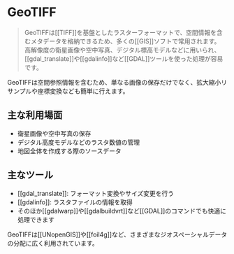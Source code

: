 # GeoTIFF

> GeoTIFFは[[TIFF]]を基盤としたラスターフォーマットで、空間情報を含むメタデータを格納できるため、多くの[[GIS]]ソフトで常用されます。
> 高解像度の衛星画像や空中写真、デジタル標高モデルなどに用いられ、[[gdal_translate]]や[[gdalinfo]]など[[GDAL]]ツールを使った処理が容易です。

GeoTIFFは空間参照情報を含むため、単なる画像の保存だけでなく、拡大縮小リサンプルや座標変換なども簡単に行えます。

## 主な利用場面

- 衛星画像や空中写真の保存
- デジタル高度モデルなどのラスタ数値の管理
- 地図全体を作成する際のソースデータ

## 主なツール

- [[gdal_translate]]: フォーマット変換やサイズ変更を行う
- [[gdalinfo]]: ラスタファイルの情報を取得
- そのほか[[gdalwarp]]や[[gdalbuildvrt]]など[[GDAL]]のコマンドでも快適に処理できます

GeoTIFFは[[UNopenGIS]]や[[foil4g]]など、さまざまなジオスペーシャルデータの分配に広く利用されています。
